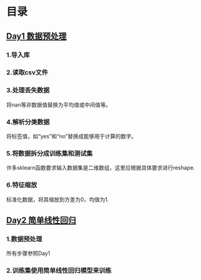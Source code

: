 # 目录
## [Day1 数据预处理](https://github.com/grey-wings/Data-Science-Learning-Process/blob/main/%E6%9C%BA%E5%99%A8%E5%AD%A6%E4%B9%A0/100-Days-Of-ML-Code/Day1.py)
### 1.导入库
### 2.读取csv文件
### 3.处理丢失数据
将nan等非数据值替换为平均值或中间值等。
### 4.解析分类数据
将标签值，如“yes”和“no”替换成能够用于计算的数字。
### 5.将数据拆分成训练集和测试集
许多sklearn函数要求输入数据集是二维数组，这里应根据具体要求进行reshape.
### 6.特征缩放
标准化数据，将其缩放到方差为0，均值为1.

## [Day2 简单线性回归](https://github.com/grey-wings/Data-Science-Learning-Process/blob/main/%E6%9C%BA%E5%99%A8%E5%AD%A6%E4%B9%A0/100-Days-Of-ML-Code/Day2.py)
### 1.数据预处理
所有步骤参照Day1
### 2.训练集使用简单线性回归模型来训练
